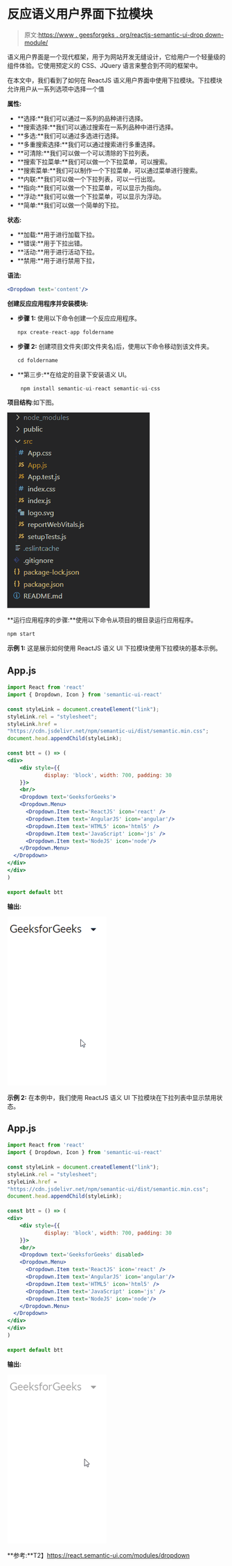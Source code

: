# 反应语义用户界面下拉模块

> 原文:[https://www . geesforgeks . org/reactjs-semantic-ui-drop down-module/](https://www.geeksforgeeks.org/reactjs-semantic-ui-dropdown-module/)

语义用户界面是一个现代框架，用于为网站开发无缝设计，它给用户一个轻量级的组件体验。它使用预定义的 CSS、JQuery 语言来整合到不同的框架中。

在本文中，我们看到了如何在 ReactJS 语义用户界面中使用下拉模块。下拉模块允许用户从一系列选项中选择一个值

**属性:**

*   **选择:**我们可以通过一系列的品种进行选择。
*   **搜索选择:**我们可以通过搜索在一系列品种中进行选择。
*   **多选:**我们可以通过多选进行选择。
*   **多重搜索选择:**我们可以通过搜索进行多重选择。
*   **可清除:**我们可以做一个可以清除的下拉列表。
*   **搜索下拉菜单:**我们可以做一个下拉菜单，可以搜索。
*   **搜索菜单:**我们可以制作一个下拉菜单，可以通过菜单进行搜索。
*   **内联:**我们可以做一个下拉列表，可以一行出现。
*   **指向:**我们可以做一个下拉菜单，可以显示为指向。
*   **浮动:**我们可以做一个下拉菜单，可以显示为浮动。
*   **简单:**我们可以做一个简单的下拉。

**状态:**

*   **加载:**用于进行加载下拉。
*   **错误:**用于下拉出错。
*   **活动:**用于进行活动下拉。
*   **禁用:**用于进行禁用下拉，

**语法:**

```jsx
<Dropdown text='content'/>
```

**创建反应应用程序并安装模块:**

*   **步骤 1:** 使用以下命令创建一个反应应用程序。

    ```jsx
    npx create-react-app foldername
    ```

*   **步骤 2:** 创建项目文件夹(即文件夹名)后，使用以下命令移动到该文件夹。

    ```jsx
    cd foldername
    ```

*   **第三步:**在给定的目录下安装语义 UI。

    ```jsx
     npm install semantic-ui-react semantic-ui-css
    ```

**项目结构**:如下图。

![](img/f04ae0d8b722a9fff0bd9bd138b29c23.png)

**运行应用程序的步骤:**使用以下命令从项目的根目录运行应用程序。

```jsx
npm start
```

**示例 1:** 这是展示如何使用 ReactJS 语义 UI 下拉模块使用下拉模块的基本示例。

## App.js

```jsx
import React from 'react'
import { Dropdown, Icon } from 'semantic-ui-react'

const styleLink = document.createElement("link");
styleLink.rel = "stylesheet";
styleLink.href = 
"https://cdn.jsdelivr.net/npm/semantic-ui/dist/semantic.min.css";
document.head.appendChild(styleLink);

const btt = () => (
<div>
    <div style={{
            display: 'block', width: 700, padding: 30
    }}>
    <br/>
    <Dropdown text='GeeksforGeeks'>
    <Dropdown.Menu>
      <Dropdown.Item text='ReactJS' icon='react' />
      <Dropdown.Item text='AngularJS' icon='angular'/>
      <Dropdown.Item text='HTML5' icon='html5' />
      <Dropdown.Item text='JavaScript' icon='js' />
      <Dropdown.Item text='NodeJS' icon='node'/>
    </Dropdown.Menu>
  </Dropdown>
</div>
</div>
)

export default btt
```

**输出:**

![](img/c0c9c807410544784eeed85c130da5c0.png)

**示例 2:** 在本例中，我们使用 ReactJS 语义 UI 下拉模块在下拉列表中显示禁用状态。

## App.js

```jsx
import React from 'react'
import { Dropdown, Icon } from 'semantic-ui-react'

const styleLink = document.createElement("link");
styleLink.rel = "stylesheet";
styleLink.href = 
"https://cdn.jsdelivr.net/npm/semantic-ui/dist/semantic.min.css";
document.head.appendChild(styleLink);

const btt = () => (
<div>
    <div style={{
            display: 'block', width: 700, padding: 30
    }}>
    <br/>
    <Dropdown text='GeeksforGeeks' disabled>
    <Dropdown.Menu>
      <Dropdown.Item text='ReactJS' icon='react' />
      <Dropdown.Item text='AngularJS' icon='angular'/>
      <Dropdown.Item text='HTML5' icon='html5' />
      <Dropdown.Item text='JavaScript' icon='js' />
      <Dropdown.Item text='NodeJS' icon='node'/>
    </Dropdown.Menu>
  </Dropdown>
</div>
</div>
)

export default btt
```

**输出:**

![](img/6be0ccf9b4ae2fa118055302138bb62f.png)

**参考:**T2】https://react.semantic-ui.com/modules/dropdown
